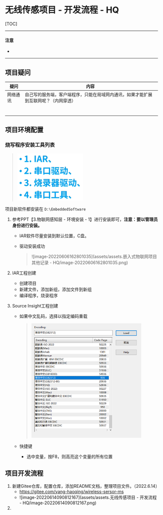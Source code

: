 # 无线传感项目 - 开发流程 - HQ

[TOC]

------

#### 注意

- 

------

## 项目疑问

| 疑问     | 内容                                                         |
| -------- | ------------------------------------------------------------ |
| 网络通讯 | 自己写的服务端，客户端程序，只能在局域网内通讯，如果才能扩展到互联网呢？（内网穿透） |
|          |                                                              |
|          |                                                              |
|          |                                                              |
|          |                                                              |
|          |                                                              |
|          |                                                              |
|          |                                                              |





## 项目环境配置

### 烧写程序安装工具列表

><img src="assets/assets.嵌入式物联网项目其他记录 - HQ/image-20220606155256244.png" alt="image-20220606155256244" style="zoom:67%;" />

项目新软件都安装在 `D:\EmbeddedSoftware`

1. 参考PPT【3.物联网感知层 - 环境安装 - 1】进行安装即可，**注意：要以管理员身份进行安装。**

   - IAR软件尽量安装到默认位置，C盘。

   - 驱动安装成功

     > ![image-20220606162801035](assets/assets.嵌入式物联网项目其他记录 - HQ/image-20220606162801035.png)

2. IAR工程创建
   - 创建项目
   - 新建文件，添加新组，添加文件到新组
   - 编译程序，烧录程序

3. Source Insight工程创建

   - 如果中文乱码，选择以指定编码重载

     > <img src="assets/assets.嵌入式物联网项目其他记录 - HQ/image-20220606172739254.png" alt="image-20220606172739254" style="zoom:67%;" />
     
   - 快捷键
   
     - 选中变量，按F8，则高亮这个变量的所有位置





## 项目开发流程

1. 新建Gitee仓库，配置仓库，添加README文档，整理项目文件。（2022.6.14）
   - https://gitee.com/yang-haoqing/wireless-sersor-ms
   - ![image-20220614090812167](assets/assets.无线传感项目 - 开发流程 - HQ/image-20220614090812167.png)
2. 









































































































​      

